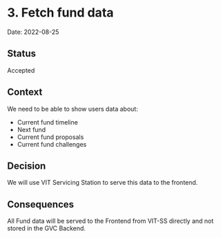 # 3. Fetch fund data

Date: 2022-08-25

## Status

Accepted

## Context

We need to be able to show users data about:
- Current fund timeline
- Next fund
- Current fund proposals
- Current fund challenges

## Decision

We will use VIT Servicing Station to serve this data to the frontend.

## Consequences

All Fund data will be served to the Frontend from VIT-SS directly and not stored in the GVC Backend.